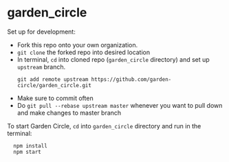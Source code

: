 # garden_circle

Set up for development:
- Fork this repo onto your own organization.
- ```git clone``` the forked repo into desired location
- In terminal, ```cd``` into cloned repo (```garden_circle``` directory) and set up ```upstream``` branch.
  ```
  git add remote upstream https://github.com/garden-circle/garden_circle.git
  ```
- Make sure to commit often
- Do ```git pull --rebase upstream master``` whenever you want to pull down and make changes to master branch

To start Garden Circle, ```cd``` into ```garden_circle``` directory and run in the terminal:
```
  npm install
  npm start
```
